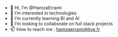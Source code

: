 - 👋 Hi, I’m @HamzaErrami
- 👀 I’m interested in technologies
- 🌱 I’m currently learning BI and AI
- 💞️ I’m looking to collaborate on full stack projects
- 📫 How to reach me : hamzaerrami@live.fr

<!---
HamzaErrami/HamzaErrami is a ✨ special ✨ repository because its `README.md` (this file) appears on your GitHub profile.
You can click the Preview link to take a look at your changes.
--->
